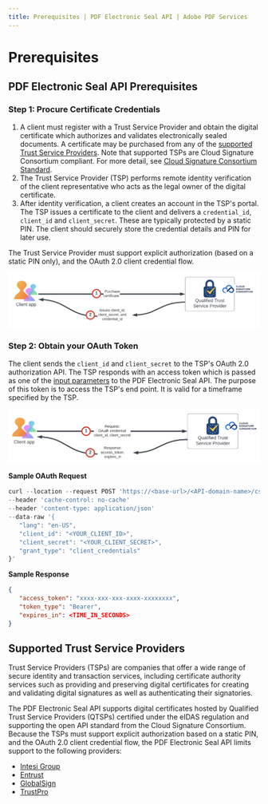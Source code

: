 ```yaml
---
title: Prerequisites | PDF Electronic Seal API | Adobe PDF Services
---
```

# Prerequisites

## PDF Electronic Seal API Prerequisites

### Step 1: Procure Certificate Credentials

1. A client must register with a Trust Service Provider and obtain the digital certificate which authorizes and validates electronically sealed documents. A certificate may be purchased from any of the [supported Trust Service Providers](/overview/pdf-electronic-seal-api/prerequisites/#supported-trust-service-providers). Note that supported TSPs are Cloud Signature Consortium compliant. For more detail, see [Cloud Signature Consortium Standard](https://cloudsignatureconsortium.org/wp-content/uploads/2020/01/CSC_API_V1_1.0.4.0.pdf).
2. The Trust Service Provider (TSP) performs remote identity verification of the client representative who acts as the legal owner of the digital certificate.
3. After identity verification, a client creates an account in the TSP's portal. The TSP issues a certificate to the client and delivers a `credential_id`, `client_id` and `client_secret`. These are typically protected by a static PIN. The client should securely store the credential details and PIN for later use.

<InlineAlert slots="text"/>
The Trust Service Provider must support explicit authorization (based on a static PIN only), and the OAuth 2.0 client credential flow.

![TSP Token Generation](src/pages/3.0.0/images/cert.png)

### Step 2: Obtain your OAuth Token

The client sends the `client_id` and `client_secret` to the TSP's OAuth 2.0 authorization API. The TSP responds with an access token which is passed as one of the [input parameters](/overview/pdf-electronic-seal-api/quickstarts/#parameters) to the PDF Electronic Seal API. The purpose of this token is to access the TSP's end point. It is valid for a timeframe specified by the TSP.  

![TSP Token Generation](src/pages/3.0.0/images/TSPToken.png)

**Sample OAuth Request**

```javascript
curl --location --request POST 'https://<base-url>/<API-domain-name>/csc/v0/oauth2/token'
--header 'cache-control: no-cache'
--header 'content-type: application/json'
--data-raw '{
   "lang": "en-US",
   "client_id": "<YOUR_CLIENT_ID>",
   "client_secret": "<YOUR_CLIENT_SECRET>",
   "grant_type": "client_credentials"
}'
```

**Sample Response**

```json
{
   "access_token": "xxxx-xxx-xxx-xxxx-xxxxxxxx",
   "token_type": "Bearer",
   "expires_in": <TIME_IN_SECONDS>
}
```

## Supported Trust Service Providers

Trust Service Providers (TSPs) are companies that offer a wide range of secure identity and transaction services, including certificate authority services such as providing and preserving digital certificates for creating and validating digital signatures as well as authenticating their signatories.

The PDF Electronic Seal API supports digital certificates hosted by Qualified Trust Service Providers (QTSPs) certified under the eIDAS regulation and supporting the open API standard from the Cloud Signature Consortium. Because the TSPs must support explicit authorization based on a static PIN, and the OAuth 2.0 client credential flow, the PDF Electronic Seal API limits support to the following providers: <!-- REFERENCES https://helpx.adobe.com/acrobat/kb/approved-trust-list1.html -->
<br/>

* [Intesi Group](https://www.intesigroup.com/en/)
* [Entrust](https://www.entrust.com/pdf-signing-certificates/)
* [GlobalSign](https://www.globalsign.com/en/digital-signatures)
* [TrustPro](https://www.trustpro.eu/)
